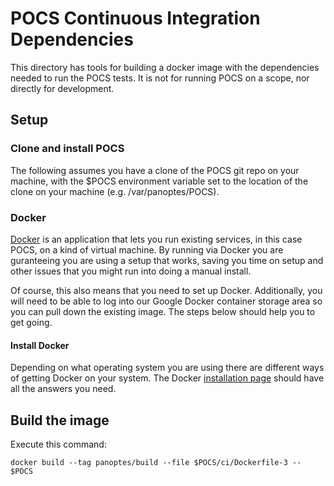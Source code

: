 POCS Continuous Integration Dependencies
========================================

This directory has tools for building a docker image with the dependencies needed
to run the POCS tests. It is not for running POCS on a scope, nor directly for
development.

## Setup

### Clone and install POCS

The following assumes you have a clone of the POCS git repo on your machine,
with the $POCS environment variable set to the location of the clone on
your machine (e.g. /var/panoptes/POCS).

### Docker

[Docker](https://www.docker.com/what-docker) is an application that lets you run existing
services, in this case POCS, on a kind of virtual machine. By running via Docker you
are guranteeing you are using a setup that works, saving you time on setup and 
other issues that you might run into doing a manual install.

Of course, this also means that you need to set up Docker. Additionally, you will
need to be able to log into our Google Docker container storage area so you can pull
down the existing image. The steps below should help you to get going.

#### Install Docker

Depending on what operating system you are using there are different ways of getting
Docker on your system. The Docker [installation page](https://www.docker.com/community-edition) 
should have all the answers you need.

## Build the image

Execute this command:

```
docker build --tag panoptes/build --file $POCS/ci/Dockerfile-3 -- $POCS
```

